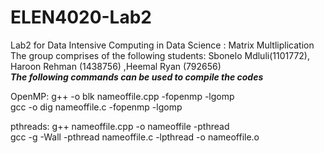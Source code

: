 # ELEN4020-Lab2
Lab2 for Data Intensive Computing in Data Science : Matrix Multliplication <br /> 
The group comprises of the following students: Sbonelo Mdluli(1101772), Haroon Rehman (1438756) ,Heemal Ryan (792656) <br /> 
***_The following commands can be used to compile the codes_*** <br /> 

OpenMP: g++ -o blk nameoffile.cpp -fopenmp -lgomp <br /> 
        gcc -o dig nameoffile.c -fopenmp -lgomp <br /> 

pthreads: g++ nameoffile.cpp -o nameoffile -pthread <br /> 
          gcc -g -Wall -pthread nameoffile.c -lpthread -o nameoffile.o <br /> 
        
        
